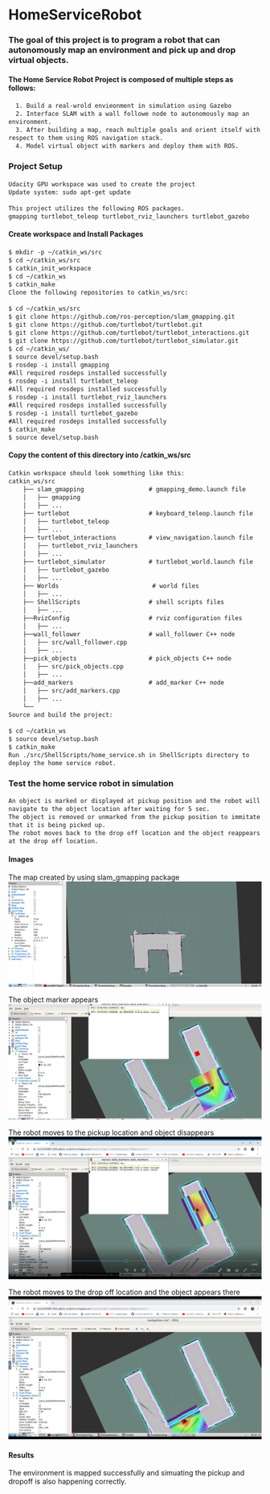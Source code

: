 [//]: # (Image References)
[image_1]: ./images/maprviz.png
[image_2]: ./images/pickupobj1.png
[image_3]: ./images/objremove.png
[image_4]: ./images/dropoff.png
# HomeServiceRobot
### The goal of this project is to program a robot that can autonomously map an environment and pick up and drop virtual objects.

  #### The Home Service Robot Project is composed of multiple steps as follows:
      1. Build a real-wrold envieonment in simulation using Gazebo
      2. Interface SLAM with a wall followe node to autonomously map an environment.
      3. After building a map, reach multiple goals and orient itself with respect to them using ROS navigation stack.
      4. Model virtual object with markers and deploy them with ROS.
  
  ### Project Setup
    Udacity GPU workspace was used to create the project
    Update system: sudo apt-get update

    This project utilizes the following ROS packages.
    gmapping turtlebot_teleop turtlebot_rviz_launchers turtlebot_gazebo
    
  #### Create workspace and Install Packages
    $ mkdir -p ~/catkin_ws/src
    $ cd ~/catkin_ws/src
    $ catkin_init_workspace
    $ cd ~/catkin_ws
    $ catkin_make
    Clone the following repositories to catkin_ws/src:

    $ cd ~/catkin_ws/src
    $ git clone https://github.com/ros-perception/slam_gmapping.git
    $ git clone https://github.com/turtlebot/turtlebot.git
    $ git clone https://github.com/turtlebot/turtlebot_interactions.git
    $ git clone https://github.com/turtlebot/turtlebot_simulator.git
    $ cd ~/catkin_ws/
    $ source devel/setup.bash
    $ rosdep -i install gmapping
    #All required rosdeps installed successfully
    $ rosdep -i install turtlebot_teleop
    #All required rosdeps installed successfully
    $ rosdep -i install turtlebot_rviz_launchers
    #All required rosdeps installed successfully
    $ rosdep -i install turtlebot_gazebo
    #All required rosdeps installed successfully
    $ catkin_make
    $ source devel/setup.bash

  #### Copy the content of this directory into /catkin_ws/src
    Catkin workspace should look something like this:
    catkin_ws/src
        ├── slam_gmapping                  # gmapping_demo.launch file                   
        │   ├── gmapping
        │   ├── ...
        ├── turtlebot                      # keyboard_teleop.launch file
        │   ├── turtlebot_teleop
        │   ├── ...
        ├── turtlebot_interactions         # view_navigation.launch file      
        │   ├── turtlebot_rviz_launchers
        │   ├── ...
        ├── turtlebot_simulator            # turtlebot_world.launch file 
        │   ├── turtlebot_gazebo
        │   ├── ...
        ├── Worlds                          # world files
        │   ├── ...
        ├── ShellScripts                   # shell scripts files
        │   ├── ...
        ├──RvizConfig                      # rviz configuration files
        │   ├── ...
        ├──wall_follower                   # wall_follower C++ node
        │   ├── src/wall_follower.cpp
        │   ├── ...
        ├──pick_objects                    # pick_objects C++ node
        │   ├── src/pick_objects.cpp
        │   ├── ...
        ├──add_markers                     # add_marker C++ node
        │   ├── src/add_markers.cpp
        │   ├── ...
        └──
    Source and build the project:

    $ cd ~/catkin_ws
    $ source devel/setup.bash
    $ catkin_make
    Run ./src/ShellScripts/home_service.sh in ShellScripts directory to deploy the home service robot.

### Test the home service robot in simulation
    An object is marked or displayed at pickup position and the robot will navigate to the object location after waiting for 5 sec.
    The object is removed or unmarked from the pickup position to immitate that it is being picked up.
    The robot moves back to the drop off location and the object reappears at the drop off location.
####  Images

The map created by using slam_gmapping package
![Map][image_1]

The object marker appears 
![Pass Through Filter][image_2]

The robot moves to the pickup location and object disappears
![Table from extract indices][image_3]

The robot moves to the drop off location and the object appears there
![Voxel Grid Filtered][image_4]

#### Results

The environment is mapped successfully and simuating the pickup and dropoff is also happening correctly. 
